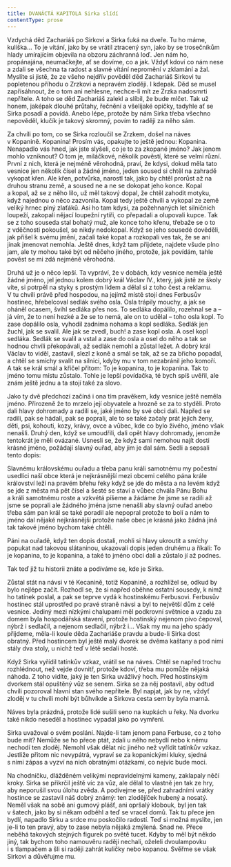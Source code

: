 ```yaml
---
title: DVANÁCTÁ KAPITOLA Sirka slídí
contentType: prose
---
```


Vzdychá děd Zachariáš po Sirkovi a Sirka ťuká na dveře. Tu ho máme, kulíška… To je vítání, jako by se vrátil ztracený syn, jako by se trosečníkům hlady umírajícím objevila na obzoru záchranná loď. Jen nám ho, propánajána, neumačkejte, ať se dovíme, co a jak. Vždyť kdoví co nám nese a zdali se všechna ta radost a slavné vítání nepromění v zklamání a žal. Myslíte si jistě, že ze všeho nejdřív pověděl děd Zachariáš Sirkovi tu popletenou příhodu o Zrzkovi a nepravém zloději. I kdepak. Děd se musel zapřisáhnout, že o tom ani nehlesne, nechce-li mít ze Zrzka nadosmrti nepřítele. A toho se děd Zachariáš zalekl a slíbil, že bude mlčet. Tak už honem, jaképak dlouhé průtahy, řečnění a všelijaké opičky, tadyhle ať se Sirka posadí a povídá. Anebo lépe, protože by nám Sirka třeba všechno nepověděl, klučík je takový skromný, povím to raději za něho sám.

Za chvíli po tom, co se Sirka rozloučil se Zrzkem, došel na náves v Kopanině. Kopanina! Prosím vás, opakujte to ještě jednou: Kopanina. Nenapadlo vás hned, jak jste slyšeli, co je to za zkopané jméno? Jak jenom mohlo vzniknout? O tom je, miláčkové, několik pověstí, které se velmi různí. První z nich, která je nejméně věrohodná, praví, že kdysi, dokud měla tato vesnice jen několik čísel a žádné jméno, jeden soused si chtěl na zahradě vykopat křen. Ale křen, potvůrka, narostl tak, jako by chtěl prorůst až na druhou stranu země, a soused ne a ne se dokopat jeho konce. Kopal a kopal, až se z něho lilo, už měl takový dopal, že chtěl zahodit motyku, když najednou o něco zazvonila. Kopal tedy ještě chvíli a vykopal ze země veliký hrnec plný zlaťáků. Asi ho tam kdysi, za požehnaných let silničních loupeží, zakopali nějací loupežní rytíři, co přepadali a olupovali kupce. Tak se z toho souseda stal bohatý muž, ale konce toho křenu, třebaže se o to z vděčnosti pokoušel, se nikdy nedokopal. Když se jeho sousedé dověděli, jak přišel k svému jmění, začali také kopat a rozkopali ves tak, že se ani jinak jmenovat nemohla. Ještě dnes, když tam přijdete, najdete všude plno jam, ale ty mohou také být od něčeho jiného, protože, jak povídám, tahle pověst se mi zdá nejméně věrohodná.

Druhá už je o něco lepší. Ta vypráví, že v dobách, kdy vesnice neměla ještě žádné jméno, jel jednou kolem dobrý král Václav IV., který, jak jistě ze školy víte, si potrpěl na styky s prostým lidem a dělal si z toho čest a reklamu. V tu chvíli právě před hospodou, na jejímž místě stojí dnes Ferbusův hostinec, hřebelcoval sedlák svého osla. Osla trápily mouchy, a jak se oháněl ocasem, švihl sedláka přes nos. To sedláka dopálilo, rozehnal se a – já vím, že to není hezké a že se to nemá, ale on to udělal – toho osla kopl. To zase dopálilo osla, vyhodil zadníma nohama a kopl sedláka. Sedlák jen žuchl, jak se svalil. Ale jak se zvedl, buch! a zase kopl osla. A osel kopl sedláka. Sedlák se svalil a vstal a zase do osla a osel do něho a tak se hodnou chvíli překopávali, až sedlák nemohl a zůstal ležet. A dobrý král Václav to viděl, zastavil, slezl z koně a smál se tak, až se za břicho popadal, a chtěl se smíchy svalit na silnici, kdyby mu v tom nezabránil jeho komoří. A tak se král smál a křičel přitom: To je kopanina, to je kopanina. Tak to jméno tomu místu zůstalo. Tohle je lepší povídačka, té bych spíš uvěřil, ale znám ještě jednu a ta stojí také za slovo.

Jako ty dvě předchozí začíná i ona tím pravěkem, kdy vesnice ještě neměla jméno. Přirozeně že to mrzelo její obyvatele a hrozně se za to styděli. Proto dali hlavy dohromady a radili se, jaké jméno by své obci dali. Napřed se radili, pak se hádali, pak se poprali, ale to se také začaly prát jejich ženy, děti, psi, kohouti, kozy, krávy, ovce a vůbec, kde co bylo živého, jméno však nenašli. Druhý den, když se umoudřili, dali opět hlavy dohromady, jenomže tentokrát je měli ovázané. Usnesli se, že když sami nemohou najít dosti krásné jméno, požádají slavný ouřad, aby jim je dal sám. Sedli a sepsali tento dopis:

Slavnému královskému ouřadu a třeba panu králi samotnému my počestní usedlíci naší obce která je nejkrásnější mezi obcemi celého pána krále království leží na pravém břehu řeky když se jde do města a na levém když se jde z města má pět čísel a šesté se staví a vůbec chvála Pánu Bohu a králi samotnému roste a vzkvétá píšeme a žádáme že jsme se radili až jsme se poprali ale žádného jména jsme nenašli aby slavný ouřad anebo třeba sám pan král se také poradil ale nepopral protože to bolí a nám to jméno dal nějaké nejkrásnější protože naše obec je krásná jako žádná jiná tak takové jméno bychom také chtěli.

Páni na ouřadě, když ten dopis dostali, mohli si hlavy ukroutit a smíchy popukat nad takovou slátaninou, ukazovali dopis jeden druhému a říkali: To je kopanina, to je kopanina, a také to jméno obci dali a zůstalo jí až podnes.

Tak teď již tu historii znáte a podíváme se, kde je Sirka.

Zůstal stát na návsi v té Kecanině, totiž Kopanině, a rozhlížel se, odkud by bylo nejlépe začít. Rozhodl se, že si napřed oběhne ostatní sousedy, k nimž ho tatínek poslal, a pak se teprve vydá k hostinskému Ferbusovi. Ferbusův hostinec stál uprostřed po pravé straně návsi a byl to největší dům z celé vesnice. Jediný mezi nízkými chalupami měl podkrovní světnice a vzadu za domem byla hospodářská stavení, protože hostinský nejenom pivo čepoval, nýbrž i sedlačil, a nejenom sedlačil, nýbrž i… Však my mu na jeho spády přijdeme, měla-li koule děda Zachariáše pravdu a bude-li Sirka dost obratný. Před hostincem byl ještě malý dvorek se dvěma kaštany a pod nimi stály dva stoly, u nichž teď v létě sedali hosté.

Když Sirka vyřídil tatínkův vzkaz, vrátil se na náves. Chtěl se napřed trochu rozhlédnout, než vejde dovnitř, protože kdoví, třeba mu pomůže nějaká náhoda. Z toho vidíte, jaký je ten Sirka uvážlivý hoch. Před hostinským dvorkem stál opuštěný vůz se senem. Sirka se za něj postavil, aby odtud chvíli pozoroval hlavní stan svého nepřítele. Byl napjat, jak by ne, vždyť zloděj v tu chvíli mohl být bůhvíkde a Sirkova cesta sem by byla marná.

Náves byla prázdná, protože lidé sušili seno na kupkách u řeky. Na dvorku také nikdo neseděl a hostinec vypadal jako po vymření.

Sirka uvažoval o svém poslání. Najde-li tam jenom pana Ferbuse, co z toho bude mít? Nemůže se ho přece ptát, zdali u něho nebydlí nebo k němu nechodí ten zloděj. Nemohl však dělat nic jiného než vyřídit tatínkův vzkaz. Jestliže přitom nic nevypátrá, vypraví se za kopanickými kluky, sjedná s nimi zápas a vyzví na nich obratnými otázkami, co nejvíc bude moci.

Na chodníčku, dlážděném velikými nepravidelnými kameny, zaklapaly něčí kroky. Sirka se přikrčil ještě víc za vůz, ale dělal to vlastně jen tak ze hry, aby neporušil svou úlohu zvěda. A podívejme se, před zahradními vrátky hostince se zastavil náš dobrý známý: ten zlodějíček hubený a nosatý. Neměl však na sobě ani gumový plášť, ani opršalý klobouk, byl jen tak v šatech, jako by si někam odběhl a teď se vracel domů. Tak tu přece jen bydlí, napadlo Sirku a srdce mu poskočilo radostí. Teď si možná myslíte, jen je-li to ten pravý, aby to zase nebyla nějaká zmýlená. Snad ne. Přece neběhá takových stejných figurek po světě tucet. Kdyby to měl být někdo jiný, tak bychom toho namouvěru raději nechali, oželeli dvoulampovku i s tlampačem a šli si raději zahrát kuličky nebo kopanou. Svěřme se však Sirkovi a důvěřujme mu.
